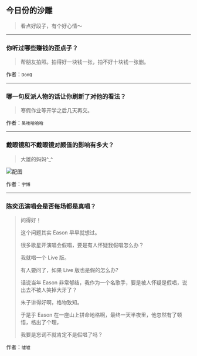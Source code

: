 ## 今日份的沙雕

> 看点好段子，有个好心情～


 
---

### 你听过哪些赚钱的歪点子？

> 帮朋友拍照。拍得好一块钱一张，拍不好十块钱一张删。


作者：`DonQ`

---

### 哪一句反派人物的话让你刷新了对他的看法？

> 寒假作业等开学之后几天再交。


作者：`吴哇哈哈哈`

---

### 戴眼镜和不戴眼镜对颜值的影响有多大？

> 大雄的妈妈^_^



![配图](http://pic1.zhimg.com/70/d08a6ead98b79687a0678450a93f1f64_b.jpg)


作者：`宇博`

---

### 陈奕迅演唱会是否每场都是真唱？

> 问得好！
> 
> 这个问题其实 Eason 早早就想过。
> 
> 很多歌星开演唱会假唱，要是有人怀疑我假唱怎么办？
> 
> 我就唱一个 Live 版。
> 
> 有人要问了，如果 Live 版也是假的怎么办?
> 
> 话说当年 Eason 非常郁结，我作为一个名歌手，要是被人怀疑是假唱，说出去不被人笑掉大牙了？
> 
> 朱子讲得好啊，格物致知。
> 
> 于是乎 Eason 在一座山上拼命地格啊，最终一天半夜里，他忽然有了顿悟，格出了个理，
> 
> 我要是忘词不就肯定不是假唱了吗？


作者：`嘘嘘`